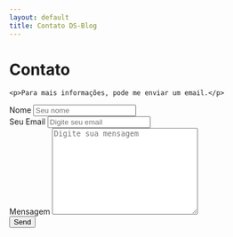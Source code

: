 ```yaml
---
layout: default
title: Contato DS-Blog
---
```


<div id="contact">
  <h1 class="pageTitle">Contato</h1>
  <div class="contactContent">
    
    <p>Para mais informações, pode me enviar um email.</p>
    
  </div>
    <form method="POST" action="https://formspree.io/ti.diegof@gmail.com">
    <label for="name">Nome</label>
    <input type="text" name="name" class="full-width" placeholder="Seu nome"><br>
    <label for="email">Seu Email</label>
    <input type="email" name="_replyto" class="full-width" placeholder="Digite seu email"><br>
    <label for="message">Mensagem</label>
    <textarea name="message" cols="30" rows="10" class="full-width" placeholder="Digite sua mensagem"></textarea><br>
    <input type="submit" value="Send" class="button">
  </form>
 </div>
